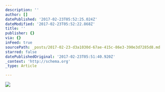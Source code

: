 ```yaml
---
description: ''
author: []
datePublished: '2017-02-23T05:52:25.024Z'
dateModified: '2017-02-23T05:52:22.868Z'
title: ''
publisher: {}
via: {}
inFeed: true
sourcePath: _posts/2017-02-23-d3a1030d-67ae-415c-86e3-390e3d7285d8.md
starred: false
datePublishedOriginal: '2017-02-23T05:51:40.920Z'
_context: 'http://schema.org'
_type: Article

---
```

![](https://the-grid-user-content.s3-us-west-2.amazonaws.com/68bf51fb-6b3e-40bf-be0d-1527319cdcb2.jpg)